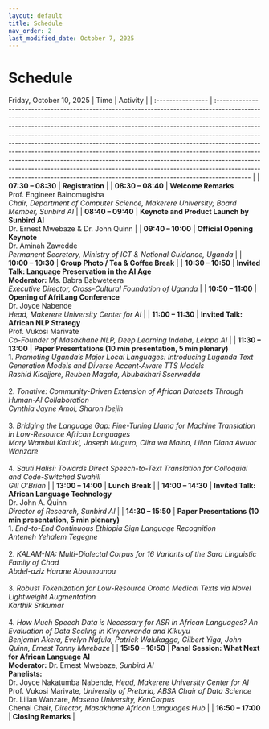 ```yaml
---
layout: default
title: Schedule
nav_order: 2
last_modified_date: October 7, 2025
---
```


# Schedule

Friday, October 10, 2025
| Time              | Activity                                                                                                                                                                                                                                                                                                                                                                                                                                                                                                                                                                                                                                                                                                                                  |
| :---------------- | :---------------------------------------------------------------------------------------------------------------------------------------------------------------------------------------------------------------------------------------------------------------------------------------------------------------------------------------------------------------------------------------------------------------------------------------------------------------------------------------------------------------------------------------------------------------------------------------------------------------------------------------------------------------------------------------------------------------------------------------- |
| **07:30 – 08:30** | **Registration**                                                                                                                                                                                                                                                                                                                                                                                                                                                                                                                                                                                                                                                                                                                          |
| **08:30 – 08:40** | **Welcome Remarks**<br>Prof. Engineer Bainomugisha<br>*Chair, Department of Computer Science, Makerere University; Board Member, Sunbird AI*                                                                                                                                                                                                                                                                                                                                                                                                                                                                                                                                                                                              |
| **08:40 – 09:40** | **Keynote and Product Launch by Sunbird AI**<br>Dr. Ernest Mwebaze & Dr. John Quinn                                                                                                                                                                                                                                                                                                                                                                                                                                                                                                                                                                                                                                                       |
| **09:40 – 10:00** | **Official Opening Keynote**<br>Dr. Aminah Zawedde<br>*Permanent Secretary, Ministry of ICT & National Guidance, Uganda*                                                                                                                                                                                                                                                                                                                                                                                                                                                                                                                                                                                                                  |
| **10:00 – 10:30** | **Group Photo / Tea & Coffee Break**                                                                                                                                                                                                                                                                                                                                                                                                                                                                                                                                                                                                                                                                                                      |
| **10:30 – 10:50** | **Invited Talk: Language Preservation in the AI Age**<br>**Moderator:** Ms. Babra Babweteera<br>*Executive Director, Cross-Cultural Foundation of Uganda*                                                                                                                                                                                                                                                                                                                                                                                                                                                                                                                                                                                 |
| **10:50 – 11:00** | **Opening of AfriLang Conference**<br>Dr. Joyce Nabende<br>*Head, Makerere University Center for AI*                                                                                                                                                                                                                                                                                                                                                                                                                                                                                                                                                                                                                                      |
| **11:00 – 11:30** | **Invited Talk: African NLP Strategy**<br>Prof. Vukosi Marivate<br>*Co-Founder of Masakhane NLP, Deep Learning Indaba, Lelapa AI*                                                                                                                                                                                                                                                                                                                                                                                                                                                                                                                                                                                                         |
| **11:30 – 13:00** | **Paper Presentations (10 min presentation, 5 min plenary)**<br>1. *Promoting Uganda’s Major Local Languages: Introducing Luganda Text Generation Models and Diverse Accent-Aware TTS Models*<br>*Rashid Kisejjere, Reuben Magala, Abubakhari Sserwadda*<br><br>2. *Tonative: Community-Driven Extension of African Datasets Through Human-AI Collaboration*<br>*Cynthia Jayne Amol, Sharon Ibejih*<br><br>3. *Bridging the Language Gap: Fine-Tuning Llama for Machine Translation in Low-Resource African Languages*<br>*Mary Wambui Kariuki, Joseph Muguro, Ciira wa Maina, Lilian Diana Awuor Wanzare*<br><br>4. *Sauti Halisi: Towards Direct Speech-to-Text Translation for Colloquial and Code-Switched Swahili*<br>*Gill O’Brian* |
| **13:00 – 14:00** | **Lunch Break**                                                                                                                                                                                                                                                                                                                                                                                                                                                                                                                                                                                                                                                                                                                           |
| **14:00 – 14:30** | **Invited Talk: African Language Technology**<br>Dr. John A. Quinn<br>*Director of Research, Sunbird AI*                                                                                                                                                                                                                                                                                                                                                                                                                                                                                                                                                                                                                                  |
| **14:30 – 15:50** | **Paper Presentations (10 min presentation, 5 min plenary)**<br>1. *End-to-End Continuous Ethiopia Sign Language Recognition*<br>*Anteneh Yehalem Tegegne*<br><br>2. *KALAM-NA: Multi-Dialectal Corpus for 16 Variants of the Sara Linguistic Family of Chad*<br>*Abdel-aziz Harane Abounounou*<br><br>3. *Robust Tokenization for Low-Resource Oromo Medical Texts via Novel Lightweight Augmentation*<br>*Karthik Srikumar*<br><br>4. *How Much Speech Data is Necessary for ASR in African Languages? An Evaluation of Data Scaling in Kinyarwanda and Kikuyu*<br>*Benjamin Akera, Evelyn Nafula, Patrick Walukagga, Gilbert Yiga, John Quinn, Ernest Tonny Mwebaze*                                                                   |
| **15:50 – 16:50** | **Panel Session: What Next for African Language AI**<br>**Moderator:** Dr. Ernest Mwebaze, *Sunbird AI*<br>**Panelists:**<br>Dr. Joyce Nakatumba Nabende, *Head, Makerere University Center for AI*<br>Prof. Vukosi Marivate, *University of Pretoria, ABSA Chair of Data Science*<br>Dr. Lilian Wanzare, *Maseno University, KenCorpus*<br>Chenai Chair, *Director, Masakhane African Languages Hub*                                                                                                                                                                                                                                                                                                                                     |
| **16:50 – 17:00** | **Closing Remarks**                                                                                                                                                                                                                                                                                                                                                                                                                                                                                                                                                                                                                                                                                                                       |

